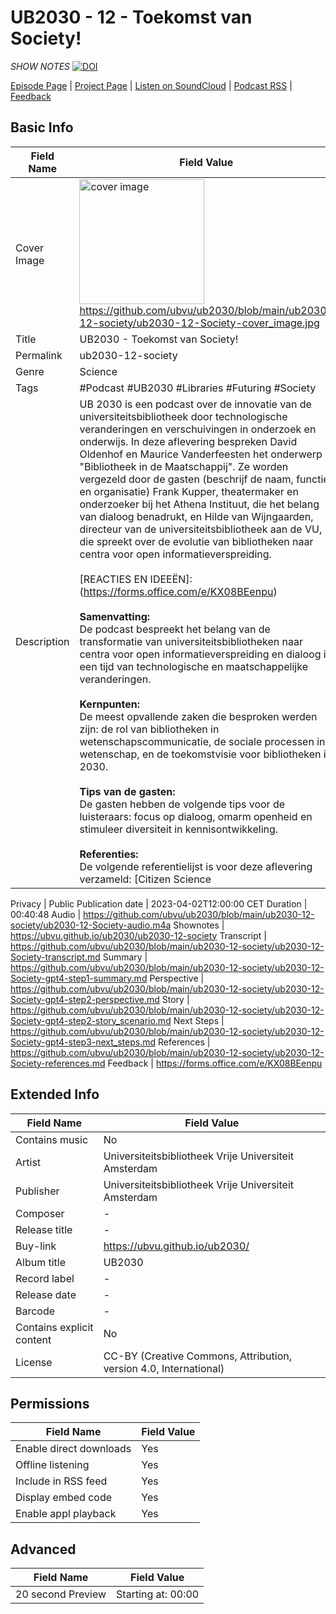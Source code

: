 # UB2030 - 12 - Toekomst van Society!
*SHOW NOTES*
[![DOI](https://zenodo.org/badge/679753673.svg)](https://zenodo.org/doi/10.5281/zenodo.10666049)

[Episode Page](https://ubvu.github.io/ub2030/ub2030-12-society) | [Project Page](https://ubvu.github.io/ub2030/) | [Listen on SoundCloud](https://soundcloud.com/vu-library-live/sets/ub2030-the-future-of-research-libraries) | [Podcast RSS](https://feeds.soundcloud.com/users/soundcloud:users:527805591/sounds.rss) | [Feedback](https://forms.office.com/e/KX08BEenpu)

## Basic Info

Field Name       | Field Value    
---|---
Cover Image            |  <img src="ub2030-12-Society-cover_image.png" alt="cover image" style="width:200px;height:auto;"> <br/> <https://github.com/ubvu/ub2030/blob/main/ub2030-12-society/ub2030-12-Society-cover_image.jpg>
Title            | UB2030 - Toekomst van Society!
Permalink        | ub2030-12-society 
Genre            | Science
Tags             | #Podcast #UB2030 #Libraries #Futuring #Society
Description      | UB 2030 is een podcast over de innovatie van de universiteitsbibliotheek door technologische veranderingen en verschuivingen in onderzoek en onderwijs. In deze aflevering bespreken David Oldenhof en Maurice Vanderfeesten het onderwerp "Bibliotheek in de Maatschappij". Ze worden vergezeld door de gasten (beschrijf de naam, functie en organisatie) Frank Kupper, theatermaker en onderzoeker bij het Athena Instituut, die het belang van dialoog benadrukt, en Hilde van Wijngaarden, directeur van de universiteitsbibliotheek aan de VU, die spreekt over de evolutie van bibliotheken naar centra voor open informatieverspreiding. <br/><br/> [REACTIES EN IDEEËN]:(https://forms.office.com/e/KX08BEenpu) <br/><br/>  **Samenvatting:**<br/>  De podcast bespreekt het belang van de transformatie van universiteitsbibliotheken naar centra voor open informatieverspreiding en dialoog in een tijd van technologische en maatschappelijke veranderingen. <br/><br/> **Kernpunten:**<br/> De meest opvallende zaken die besproken werden zijn: de rol van bibliotheken in wetenschapscommunicatie, de sociale processen in wetenschap, en de toekomstvisie voor bibliotheken in 2030. <br/><br/>  **Tips van de gasten:**<br/>  De gasten hebben de volgende tips voor de luisteraars: focus op dialoog, omarm openheid en stimuleer diversiteit in kennisontwikkeling. <br/><br/>  **Referenties:**<br/>  De volgende referentielijst is voor deze aflevering verzameld: [Citizen Science | NWO](https://www.nwo.nl/en/citizen-science), [Frank Kupper | Stelt vragen over wetenschap & samenleving](https://www.frankkupper.nl/), [Klimaatonderzoek in Dialoog - Vrije Universiteit Amsterdam](https://vu.nl/nl/over-de-vu/onderzoeksinstituten/athena-instituut/meer-over/klimaatonderzoek-in-dialoog), [Wetenschap in de Wolken - Vrije Universiteit Amsterdam](https://vu.nl/nl/nieuws/2023/wetenschap-in-de-wolken-bibliotheken-universiteiten-burgers-citizen-science).

Privacy          | Public
Publication date | 2023-04-02T12:00:00 CET
Duration         | 00:40:48
Audio            | <https://github.com/ubvu/ub2030/blob/main/ub2030-12-society/ub2030-12-Society-audio.m4a>
Shownotes        | <https://ubvu.github.io/ub2030/ub2030-12-society>
Transcript       | <https://github.com/ubvu/ub2030/blob/main/ub2030-12-society/ub2030-12-Society-transcript.md>
Summary          | <https://github.com/ubvu/ub2030/blob/main/ub2030-12-society/ub2030-12-Society-gpt4-step1-summary.md>
Perspective      | <https://github.com/ubvu/ub2030/blob/main/ub2030-12-society/ub2030-12-Society-gpt4-step2-perspective.md>
Story      | <https://github.com/ubvu/ub2030/blob/main/ub2030-12-society/ub2030-12-Society-gpt4-step2-story_scenario.md>
Next Steps       | <https://github.com/ubvu/ub2030/blob/main/ub2030-12-society/ub2030-12-Society-gpt4-step3-next_steps.md>
References       | <https://github.com/ubvu/ub2030/blob/main/ub2030-12-society/ub2030-12-Society-references.md>
Feedback         | <https://forms.office.com/e/KX08BEenpu>


## Extended Info

  Field Name                 | Field Value 
  --------------------------  | -------------------------------------------------------------------
  Contains music              | No
  Artist                      | Universiteitsbibliotheek Vrije Universiteit Amsterdam
  Publisher                   | Universiteitsbibliotheek Vrije Universiteit Amsterdam
  Composer                    | \-
  Release title               | \-
  Buy-link                    | <https://ubvu.github.io/ub2030/>
  Album title                 | UB2030
  Record label                | \-
  Release date                | \-
  Barcode                     | \-
  Contains explicit content   | No
  License                     | CC-BY (Creative Commons, Attribution, version 4.0, International)

## Permissions


  Field Name               | Field Value
  -------------------------| -------------
  Enable direct downloads  | Yes
  Offline listening        | Yes
  Include in RSS feed      | Yes
  Display embed code       | Yes
  Enable appl playback     | Yes
                            

## Advanced


  Field Name         | Field Value
  -------------------| --------------------
  20 second Preview  | Starting at: 00:00
